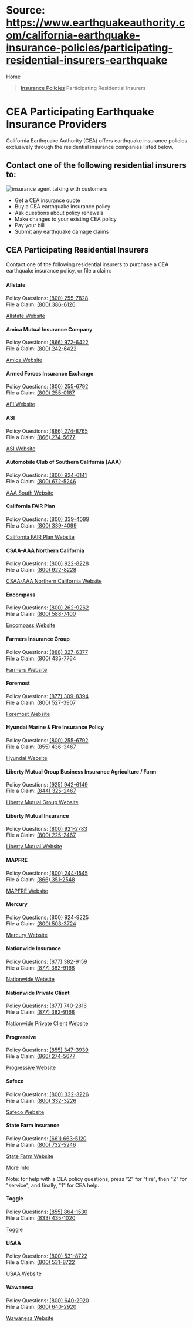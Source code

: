# Source: https://www.earthquakeauthority.com/california-earthquake-insurance-policies/participating-residential-insurers-earthquake

[Home](/)
> [Insurance Policies](/california-earthquake-insurance-policies)
> Participating Residential Insurers

# CEA Participating Earthquake Insurance Providers

California Earthquake Authority (CEA) offers earthquake insurance policies exclusively through the residential insurance companies listed below.

## ​Contact one of the following residential insurers to:

![insurance agent talking with customers](/sites/default/files/eqa2/media/image/insurance-policies/residentialinsurers-subpage-content-image.jpg "CEA Participating Residential Insurers")

* Get a CEA insurance quote
* Buy a CEA earthquake insurance policy
* Ask questions about policy renewals
* Make changes to your existing CEA policy
* Pay your bill
* Submit any earthquake damage claims

## CEA Participating Residential Insurers

Contact one of the following residential insurers to purchase a CEA earthquake insurance policy, or file a claim:

### 

#### Allstate

Policy Questions: [(800) 255-7828](tel:8002557828)  
File a Claim: [(800) 386-6126](tel:8003866126)

  

[Allstate Website](https://www.allstate.com)

#### Amica Mutual Insurance Company

Policy Questions: [(866) 972-6422](tel:8669726422)  
File a Claim: [(800) 242-6422](tel:8002426422)

  

[Amica Website](https://www.amica.com/en.html)

#### Armed Forces Insurance Exchange

Policy Questions: [(800) 255-6792](tel:8002556792)  
File a Claim: [(800) 255-0187](tel:8002550187)

  

[AFI Website](https://www.afi.org)

#### ASI

Policy Questions: [(866) 274-8765](tel:8662748765)  
File a Claim: [(866) 274-5677](tel:8662745677)

  

[ASI Website](https://www.progressive.com)

#### Automobile Club of Southern California (AAA)

Policy Questions: [(800) 924-6141](tel:8009246141)  
File a Claim: [(800) 672-5246](tel:8006725246)

  

[AAA South Website](https://www.calif.aaa.com)

#### California FAIR Plan

Policy Questions: [(800) 339-4099](tel:8003394099)  
File a Claim: [(800) 339-4099](tel:8003394099)

  

[California FAIR Plan Website](https://www.cfpnet.com)

#### CSAA-AAA Northern California

Policy Questions: [(800) 922-8228](tel:8009228228)  
File a Claim: [(800) 922-8228](tel:8009228228)

  

[CSAA-AAA Northern California Website](https://mwg.aaa.com/insurance/earthquake)

#### Encompass

Policy Questions: [(800) 262-9262](tel:8002629262)  
File a Claim: [(800) 588-7400](tel:8005887400)

  

[Encompass Website](https://www.encompassinsurance.com)

#### Farmers Insurance Group

Policy Questions: [(888) 327-6377](tel:8883276377)  
File a Claim: [(800) 435-7764](tel:8004357764)

  

[Farmers Website](https://www.farmers.com)

#### Foremost

Policy Questions: [(877) 309-8394](tel:8773098394)  
File a Claim: [(800) 527-3907](tel:8005273907)

  

[Foremost Website](https://www.foremost.com)

#### Hyundai Marine & Fire Insurance Policy

Policy Questions: [(800) 255-6792](tel:8002556792)  
File a Claim: [(855) 436-3467](tel:8554363467)

  

[Hyundai Website](http://www.hyundaiinsuranceusa.com)

#### Liberty Mutual Group Business Insurance Agriculture / Farm

Policy Questions: [(925) 942-6149](tel:9259426149)  
File a Claim: [(844) 325-2467](tel:8443252467)

  

[Liberty Mutual Group Website](https://business.libertymutualgroup.com/business-insurance/industries/farm-insurance-coverage)

#### Liberty Mutual Insurance

Policy Questions: [(800) 921-2783](tel:8009212783)  
File a Claim: [(800) 225-2467](tel:8002252467)

  

[Liberty Mutual Website](https://www.libertymutual.com)

#### MAPFRE

Policy Questions: [(800) 244-1545](tel:8002441545)  
File a Claim: [(866) 351-2548](tel:8663512548)

  

[MAPFRE Website](https://www.mapfreinsurance.com/en/)

#### Mercury

Policy Questions: [(800) 924-9225](tel:8009249225)  
File a Claim: [(800) 503-3724](tel:8005033724)

  

[Mercury Website](https://www.mercuryinsurance.com)

#### Nationwide Insurance

Policy Questions: [(877) 382-9159](tel:8773829159)  
File a Claim: [(877) 382-9168](tel:8773829168)

  

[Nationwide Website](https://www.nationwide.com)

#### Nationwide Private Client

Policy Questions: [(877) 740-2816](tel:8777402816)  
File a Claim: [(877) 382-9168](tel:8773829168)

  

[Nationwide Private Client Website](https://www.nationwideprivateclient.com)

#### Progressive

Policy Questions: [(855) 347-3939](tel:8553473939)  
File a Claim: [(866) 274-5677](tel:8662745677)

  

[Progressive Website](https://www.progressive.com)

#### Safeco

Policy Questions: [(800) 332-3226](tel:8003323226)  
File a Claim: [(800) 332-3226](tel:8003323226)

  

[Safeco Website](https://www.safeco.com)

#### State Farm Insurance

Policy Questions: [(661) 663-5120](tel:6616635120)  
File a Claim: [(800) 732-5246](tel:8007325246)

  

[State Farm Website](https://www.statefarm.com/)

More Info

Note: for help with a CEA policy questions, press "2" for "fire", then "2" for "service", and finally, "1" for CEA help.

#### Toggle

Policy Questions: [(855) 864-1530](tel:8558641530)  
File a Claim: [(833) 435-1020](tel:8334351020)

  

[Toggle](https://www.gettoggle.com)

#### USAA

Policy Questions: [(800) 531-8722](tel:8005318722)  
File a Claim: [(800) 531-8722](tel:8005318722)

  

[USAA Website](https://www.usaa.com)

#### Wawanesa

Policy Questions: [(800) 640-2920](tel:8006402920)  
File a Claim: [(800) 640-2920](tel:8006402920)

  

[Wawanesa Website](https://www.wawanesa.com/us/)